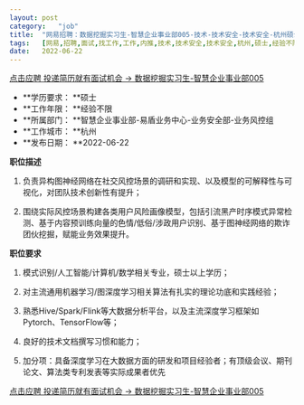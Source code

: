 ```yaml
---
layout:	post
category:	"job"
title:	"网易招聘：数据挖掘实习生-智慧企业事业部005-技术-技术安全-技术安全-杭州硕士经验不限"
tags:	[网易,招聘,面试,找工作,工作,内推,技术,技术安全,技术安全,杭州,硕士,经验不限]
date:	2022-06-22
---
```


[点击应聘 投递简历就有面试机会 ->  数据挖掘实习生-智慧企业事业部005](http://mobile.bole.netease.com/bole/boleDetail?id=38488&employeeId=346f03c3cda5f04c&key=all)



- **学历要求： **硕士
- **工作年限： **经验不限
- **所属部门： **智慧企业事业部-易盾业务中心-业务安全部-业务风控组
- **工作城市： **杭州
- **发布日期： **2022-06-22



**职位描述**

1. 负责异构图神经网络在社交风控场景的调研和实现、以及模型的可解释性与可视化，对团队技术创新性有提升；

2. 围绕实际风控场景构建各类用户风险画像模型，包括引流黑产时序模式异常检测、基于内容预训练向量的色情/低俗/涉政用户识别、基于图神经网络的欺诈团伙挖掘，赋能业务效果提升。



**职位要求**

1. 模式识别/人工智能/计算机/数学相关专业，硕士以上学历；

2. 对主流通用机器学习/图深度学习相关算法有扎实的理论功底和实践经验；

3. 熟悉Hive/Spark/Flink等大数据分析平台，以及主流深度学习框架如Pytorch、TensorFlow等；

4. 良好的技术文档撰写习惯和能力；

5. 加分项：具备深度学习在大数据方面的研发和项目经验者；有顶级会议、期刊论文、算法类专利发表等实际成果者优先



[点击应聘 投递简历就有面试机会 ->  数据挖掘实习生-智慧企业事业部005](http://mobile.bole.netease.com/bole/boleDetail?id=38488&employeeId=346f03c3cda5f04c&key=all)